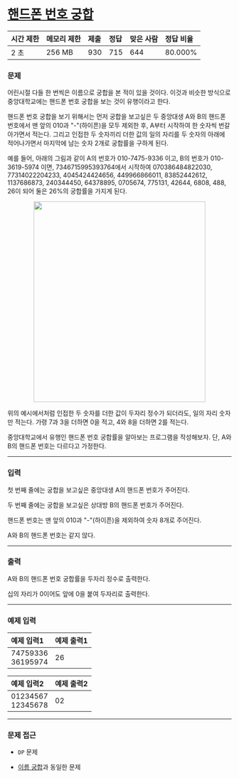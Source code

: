# [핸드폰 번호 궁합](https://www.acmicpc.net/problem/17202)

<div align = center>

| 시간 제한 | 메모리 제한 | 제출 | 정답 | 맞은 사람 | 정답 비율 |
| :-------- | :---------- | :--- | :--- | :-------- | :-------- |
| 2 초      | 256 MB      | 930  | 715  | 644       | 80.000%   |

</div>

### 문제

어린시절 다들 한 번씩은 이름으로 궁합을 본 적이 있을 것이다. 이것과 비슷한 방식으로 중앙대학교에는 핸드폰 번호 궁합을 보는 것이 유행이라고 한다.

핸드폰 번호 궁합을 보기 위해서는 먼저 궁합을 보고싶은 두 중앙대생 A와 B의 핸드폰 번호에서 맨 앞의 010과 "-"(하이픈)을 모두 제외한 후, A부터 시작하여 한 숫자씩 번갈아가면서 적는다. 그리고 인접한 두 숫자끼리 더한 값의 일의 자리를 두 숫자의 아래에 적어나가면서 마지막에 남는 숫자 2개로 궁합률을 구하게 된다.

예를 들어, 아래의 그림과 같이 A의 번호가 010-7475-9336 이고, B의 번호가 010-3619-5974 이면, 7346715995393764에서 시작하여 070386484822030, 77314022204233, 4045424424656, 449966866011, 83852442612, 1137686873, 240344450, 64378895, 0705674, 775131, 42644, 6808, 488, 26이 되어 둘은 26%의 궁합률을 가지게 된다.

<div align=center>
  <img src="https://upload.acmicpc.net/5769bcf0-cf82-46df-9dac-dcd0bb0dbeb0/-/crop/386x452/49,39/-/preview/" width="386" height="452" />
</div>

위의 예시에서처럼 인접한 두 숫자를 더한 값이 두자리 정수가 되더라도, 일의 자리 숫자만 적는다. 가령 7과 3을 더하면 0을 적고, 4와 8을 더하면 2를 적는다.

중앙대학교에서 유행인 핸드폰 번호 궁합률을 알아보는 프로그램을 작성해보자. 단, A와 B의 핸드폰 번호는 다르다고 가정한다.

---

### 입력

첫 번째 줄에는 궁합을 보고싶은 중앙대생 A의 핸드폰 번호가 주어진다.

두 번째 줄에는 궁합을 보고싶은 상대방 B의 핸드폰 번호가 주어진다.

핸드폰 번호는 맨 앞의 010과 "-"(하이픈)을 제외하여 숫자 8개로 주어진다.

A와 B의 핸드폰 번호는 같지 않다.

---

### 출력

A와 B의 핸드폰 번호 궁합률을 두자리 정수로 출력한다.

십의 자리가 0이어도 앞에 0을 붙여 두자리로 출력한다.

---

### 예제 입력

| 예제 입력1            | 예제 출력1 |
| :-------------------- | :--------- |
| 74759336<br/>36195974 | 26         |

| 예제 입력2            | 예제 출력2 |
| :-------------------- | :--------- |
| 01234567<br/>12345678 | 02         |

---

### 문제 접근

  - `DP` 문제

  - [이름 궁합](https://github.com/firemancha/Algorithm/tree/main/Baekjoon/DynamicProgramming/%5B15312%5D%EC%9D%B4%EB%A6%84%20%EA%B6%81%ED%95%A9)과 동일한 문제